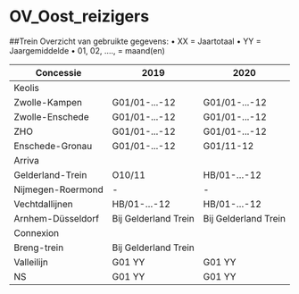 # OV_Oost_reizigers

##Trein
Overzicht van gebruikte gegevens: 
•	XX = Jaartotaal
•	YY = Jaargemiddelde
•	01, 02, …., = maand(en)

| Concessie  | 2019 | 2020 |
|---|---|---|
| Keolis  |   |   |
| Zwolle-Kampen  |G01/01-...-12 |G01/01-...-12    |
| Zwolle-Enschede  | G01/01-...-12   |G01/01-...-12    |
| ZHO | G01/01-...-12   |G01/01-...-12    |
| Enschede-Gronau | G01/01-...-12   |G01/11-12    |
| Arriva|||
| Gelderland-Trein|O10/11|HB/01-…-12|
| Nijmegen-Roermond|-|-|
|Vechtdallijnen|HB/01-…-12|HB/01-…-12|
|Arnhem-Düsseldorf|Bij Gelderland Trein|Bij Gelderland Trein|
| Connexion|||
| Breng-trein|Bij Gelderland Trein||
| Valleilijn|G01 YY|G01 YY|				
| NS|G01 YY|G01 YY|			

